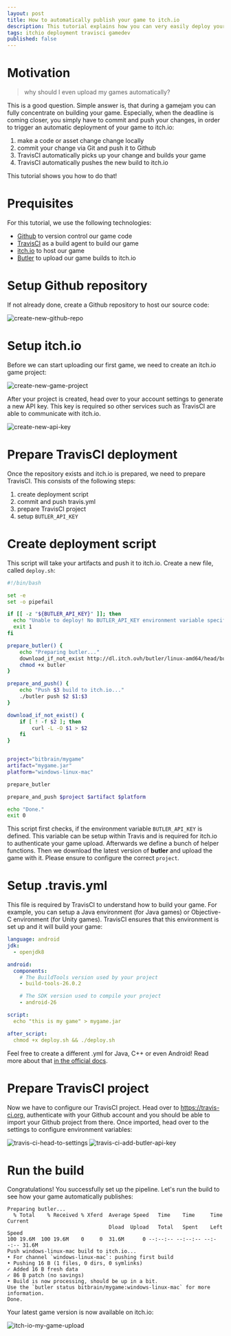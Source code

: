 ```yaml
---
layout: post
title: How to automatically publish your game to itch.io
description: This tutorial explains how you can very easily deploy your game to itch.io
tags: itchio deployment travisci gamedev
published: false
---
```

# Motivation

> why should I even upload my games automatically?

This is a good question. Simple answer is, that during a gamejam you can fully concentrate on building your game. Especially, when the deadline is coming closer, you simply have to commit and push your changes, in order to trigger an automatic deployment of your game to itch.io:

1. make a code or asset change change locally
2. commit your change via Git and push it to Github
3. TravisCI automatically picks up your change and builds your game
4. TravisCI automatically pushes the new build to itch.io

This tutorial shows you how to do that!


# Prequisites

For this tutorial, we use the following technologies:

- [Github](https://github.com/) to version control our game code
- [TravisCI](https://travis-ci.org) as a build agent to build our game
- [itch.io](https://itch.io) to host our game
- [Butler](https://itch.io/docs/butler/pushing.html) to upload our game builds to itch.io

# Setup Github repository

If not already done, create a Github repository to host our source code:

![create-new-github-repo](/public/media/create-new-github-repo.png)

# Setup itch.io

Before we can start uploading our first game, we need to create an itch.io game project:

![create-new-game-project](/public/media/create-new-game-project.png)

After your project is created, head over to your account settings to generate a new API key. This key is required so other services such as TravisCI are able to communicate with itch.io.

![create-new-api-key](/public/media/create-new-api-key.png)

# Prepare TravisCI deployment

Once the repository exists and itch.io is prepared, we need to prepare TravisCI. This consists of the following steps:

1. create deployment script
2. commit and push travis.yml
3. prepare TravisCI project
4. setup `BUTLER_API_KEY`

# Create deployment script

This script will take your artifacts and push it to itch.io. Create a new file, called `deploy.sh`:
```bash
#!/bin/bash

set -e
set -o pipefail

if [[ -z "${BUTLER_API_KEY}" ]]; then
  echo "Unable to deploy! No BUTLER_API_KEY environment variable specified!"
  exit 1
fi

prepare_butler() {
    echo "Preparing butler..."
    download_if_not_exist http://dl.itch.ovh/butler/linux-amd64/head/butler butler
    chmod +x butler
}

prepare_and_push() {
    echo "Push $3 build to itch.io..."
    ./butler push $2 $1:$3
}

download_if_not_exist() {
    if [ ! -f $2 ]; then
        curl -L -O $1 > $2
    fi
}


project="bitbrain/mygame"
artifact="mygame.jar"
platform="windows-linux-mac"

prepare_butler

prepare_and_push $project $artifact $platform

echo "Done."
exit 0
```
This script first checks, if the environment variable `BUTLER_API_KEY` is defined. This variable can be setup within Travis and is required for itch.io to authenticate your game upload.
Afterwards we define a bunch of helper functions. Then we download the latest version of **butler** and upload the game with it. Please ensure to configure the correct `project`.

# Setup .travis.yml

This file is required by TravisCI to understand how to build your game. For example, you can setup a Java environment (for Java games) or Objective-C environment (for Unity games). TravisCI ensures that this environment is set up and it will build your game:

```yml
language: android
jdk:
  - openjdk8

android:
  components:
    # The BuildTools version used by your project
    - build-tools-26.0.2

    # The SDK version used to compile your project
    - android-26

script:
  echo "this is my game" > mygame.jar

after_script:
  chmod +x deploy.sh && ./deploy.sh

```
Feel free to create a different .yml for Java, C++ or even Android! Read more about that [in the official docs](https://docs.travis-ci.com/user/reference/overview/).

# Prepare TravisCI project

Now we have to configure our TravisCI project. Head over to https://travis-ci.org, authenticate with your Github account and you should be able to import your Github project from there. Once imported, head over to the settings to configure environment variables:

![travis-ci-head-to-settings](/public/media/travis-ci-head-to-settings.png)
![travis-ci-add-butler-api-key](/public/media/travis-ci-add-butler-api-key.png)

# Run the build

Congratulations! You successfully set up the pipeline. Let's run the build to see how your game automatically publishes:
```
Preparing butler...
  % Total    % Received % Xferd  Average Speed   Time    Time     Time  Current
                                 Dload  Upload   Total   Spent    Left  Speed
100 19.6M  100 19.6M    0     0  31.6M      0 --:--:-- --:--:-- --:--:-- 31.6M
Push windows-linux-mac build to itch.io...
• For channel `windows-linux-mac`: pushing first build
• Pushing 16 B (1 files, 0 dirs, 0 symlinks)
✓ Added 16 B fresh data
✓ 86 B patch (no savings)
• Build is now processing, should be up in a bit.
Use the `butler status bitbrain/mygame:windows-linux-mac` for more information.
Done.
```
Your latest game version is now available on itch.io:

![itch-io-my-game-upload](/public/media/itch-io-my-game-upload.png)
